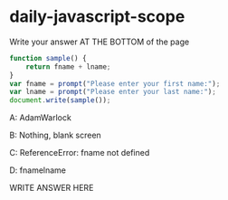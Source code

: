 # daily-javascript-scope

Write your answer AT THE BOTTOM of the page

``` javascript
function sample() {
    return fname + lname;
}
var fname = prompt("Please enter your first name:");
var lname = prompt("Please enter your last name:");
document.write(sample());
```

A: AdamWarlock

B: Nothing, blank screen

C: ReferenceError: fname not defined

D: fnamelname

WRITE ANSWER HERE
